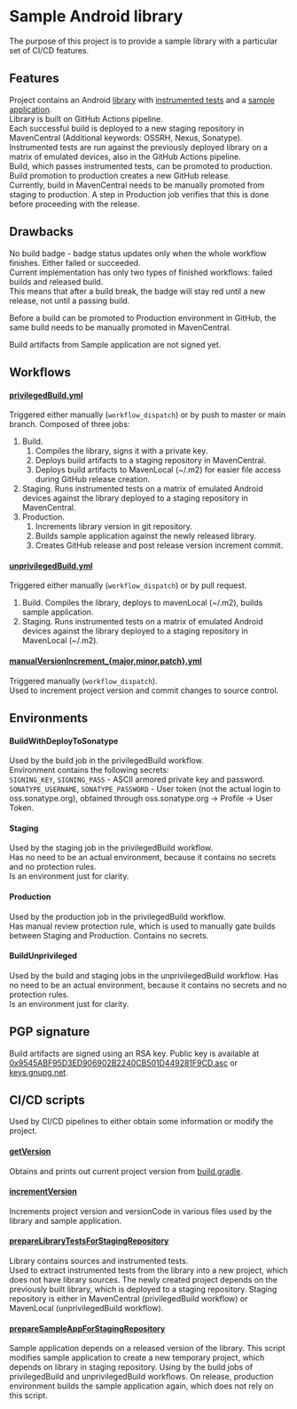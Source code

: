 # Sample Android library
The purpose of this project is to provide a sample library with a particular set of CI/CD features.

## Features

Project contains an Android [library](lib) with [instrumented tests](lib/src/androidTest/java/com/viliussutkus89/samplelib/ExampleInstrumentedTest.java) and a [sample application](sampleapp).  
Library is built on GitHub Actions pipeline.  
Each successful build is deployed to a new staging repository in MavenCentral (Additional keywords: OSSRH, Nexus, Sonatype).  
Instrumented tests are run against the previously deployed library on a matrix of emulated devices, also in the GitHub Actions pipeline.  
Build, which passes instrumented tests, can be promoted to production.  
Build promotion to production creates a new GitHub release.  
Currently, build in MavenCentral needs to be manually promoted from staging to production.
A step in Production job verifies that this is done before proceeding with the release.

## Drawbacks

No build badge - badge status updates only when the whole workflow finishes. Either failed or succeeded.  
Current implementation has only two types of finished workflows: failed builds and released build.  
This means that after a build break, the badge will stay red until a new release, not until a passing build.

Before a build can be promoted to Production environment in GitHub, the same build needs to be manually promoted in MavenCentral.

Build artifacts from Sample application are not signed yet.

## Workflows

#### [privilegedBuild.yml](.github/workflows/privilegedBuild.yml)
Triggered either manually (`workflow_dispatch`) or by push to master or main branch.
Composed of three jobs:
1) Build.
   1) Compiles the library, signs it with a private key. 
   2) Deploys build artifacts to a staging repository in MavenCentral.
   3) Deploys build artifacts to MavenLocal (~/.m2) for easier file access during GitHub release creation.
2) Staging. Runs instrumented tests on a matrix of emulated Android devices against the library deployed to a staging repository in MavenCentral.
3) Production.
   1) Increments library version in git repository.
   2) Builds sample application against the newly released library.
   3) Creates GitHub release and post release version increment commit.

#### [unprivilegedBuild.yml](.github/workflows/unprivilegedBuild.yml)
Triggered either manually (`workflow_dispatch`) or by pull request.
1) Build. Compiles the library, deploys to mavenLocal (~/.m2), builds sample application.
2) Staging. Runs instrumented tests on a matrix of emulated Android devices against the library deployed to a staging repository in MavenLocal (~/.m2).

#### [manualVersionIncrement_{major,minor,patch}.yml](.github/workflows/manualVersionIncrement_major.yml)
Triggered manually (`workflow_dispatch`).  
Used to increment project version and commit changes to source control.

## Environments
#### BuildWithDeployToSonatype
Used by the build job in the privilegedBuild workflow.  
Environment contains the following secrets:  
`SIGNING_KEY`, `SIGNING_PASS` - ASCII armored private key and password.  
`SONATYPE_USERNAME`, `SONATYPE_PASSWORD` - User token (not the actual login to oss.sonatype.org), obtained through oss.sonatype.org -> Profile -> User Token.

#### Staging
Used by the staging job in the privilegedBuild workflow.  
Has no need to be an actual environment, because it contains no secrets and no protection rules.  
Is an environment just for clarity.

#### Production
Used by the production job in the privilegedBuild workflow.  
Has manual review protection rule, which is used to manually gate builds between Staging and Production. 
Contains no secrets.

#### BuildUnprivileged
Used by the build and staging jobs in the unprivilegedBuild workflow.
Has no need to be an actual environment, because it contains no secrets and no protection rules.  
Is an environment just for clarity.

## PGP signature

Build artifacts are signed using an RSA key.
Public key is available at
[0x9545ABF95D3ED906902B2240CB501D449281F9CD.asc](0x9545ABF95D3ED906902B2240CB501D449281F9CD.asc) or
[keys.gnupg.net](http://keys.gnupg.net/pks/lookup?search=0x9545ABF95D3ED906902B2240CB501D449281F9CD&fingerprint=on&hash=on&exact=on&op=vindex).

## CI/CD scripts

Used by CI/CD pipelines to either obtain some information or modify the project.

#### [getVersion](scripts/getVersion)
Obtains and prints out current project version from [build.gradle](build.gradle).

#### [incrementVersion](scripts/incrementVersion)
Increments project version and versionCode in various files used by the library and sample application.

#### [prepareLibraryTestsForStagingRepository](scripts/prepareLibraryTestsForStagingRepository)
Library contains sources and instrumented tests.  
Used to extract instrumented tests from the library into a new project, which does not have library sources.
The newly created project depends on the previously built library, which is deployed to a staging repository.
Staging repository is either in MavenCentral (privilegedBuild workflow) or MavenLocal (unprivilegedBuild workflow).

#### [prepareSampleAppForStagingRepository](scripts/prepareSampleAppForStagingRepository)
Sample application depends on a released version of the library.
This script modifies sample application to create a new temporary project, which depends on library in staging repository.
Using by the build jobs of privilegedBuild and unprivilegedBuild workflows.
On release, production environment builds the sample application again, which does not rely on this script.